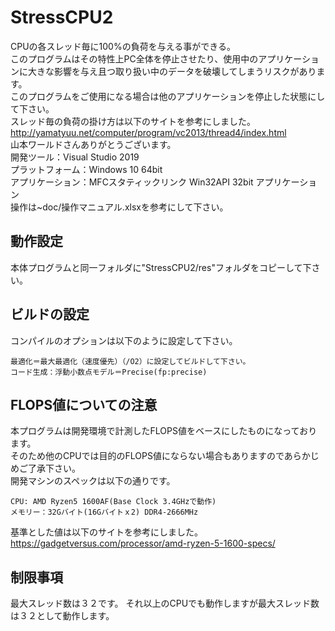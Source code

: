 # StressCPU2
CPUの各スレッド毎に100%の負荷を与える事ができる。</br>
このプログラムはその特性上PC全体を停止させたり、使用中のアプリケーションに大きな影響を与え且つ取り扱い中のデータを破壊してしまうリスクがあります。</br>
このプログラムをご使用になる場合は他のアプリケーションを停止した状態にして下さい。</br>
スレッド毎の負荷の掛け方は以下のサイトを参考にしました。</br>
http://yamatyuu.net/computer/program/vc2013/thread4/index.html</br>
山本ワールドさんありがとうございます。</br>
開発ツール：Visual Studio 2019</br>
プラットフォーム：Windows 10 64bit</br>
アプリケーション：MFCスタティックリンク Win32API 32bit アプリケーション</br>
操作は~doc/操作マニュアル.xlsxを参考にして下さい。</br>
## 動作設定
本体プログラムと同一フォルダに"StressCPU2/res"フォルダをコピーして下さい。
## ビルドの設定
コンパイルのオプションは以下のように設定して下さい。
```
最適化＝最大最適化（速度優先）（/O2）に設定してビルドして下さい。
コード生成：浮動小数点モデル＝Precise(fp:precise)
```
## FLOPS値についての注意
本プログラムは開発環境で計測したFLOPS値をベースにしたものになっております。</br>
そのため他のCPUでは目的のFLOPS値にならない場合もありますのであらかじめご了承下さい。</br>
開発マシンのスペックは以下の通りです。</br>
```
CPU: AMD Ryzen5 1600AF(Base Clock 3.4GHzで動作)
メモリー：32Gバイト(16Gバイトｘ2) DDR4-2666MHz
```
基準とした値は以下のサイトを参考にしました。</br>
https://gadgetversus.com/processor/amd-ryzen-5-1600-specs/</br>
## 制限事項
最大スレッド数は３２です。
それ以上のCPUでも動作しますが最大スレッド数は３２として動作します。
